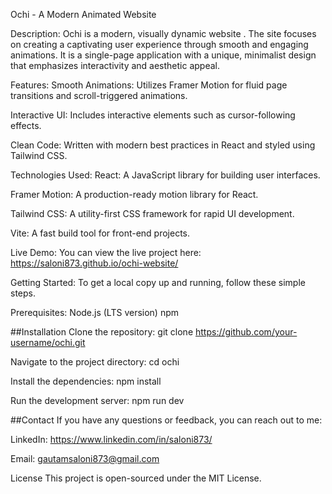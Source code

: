 Ochi - A Modern Animated Website

Description:
Ochi is a modern, visually dynamic website . The site focuses on creating a captivating user experience through smooth and engaging animations. It is a single-page application with a unique, minimalist design that emphasizes interactivity and aesthetic appeal.

Features:
Smooth Animations: Utilizes Framer Motion for fluid page transitions and scroll-triggered animations.

Interactive UI: Includes interactive elements such as cursor-following effects.

Clean Code: Written with modern best practices in React and styled using Tailwind CSS.

Technologies Used:
React: A JavaScript library for building user interfaces.

Framer Motion: A production-ready motion library for React.

Tailwind CSS: A utility-first CSS framework for rapid UI development.

Vite: A fast build tool for front-end projects.

Live Demo:
You can view the live project here: https://saloni873.github.io/ochi-website/

Getting Started:
To get a local copy up and running, follow these simple steps.

Prerequisites:
Node.js (LTS version)
npm

##Installation
Clone the repository:
git clone https://github.com/your-username/ochi.git

Navigate to the project directory:
cd ochi

Install the dependencies:
npm install

Run the development server:
npm run dev

##Contact
If you have any questions or feedback, you can reach out to me:

LinkedIn: https://www.linkedin.com/in/saloni873/

Email: gautamsaloni873@gmail.com

License
This project is open-sourced under the MIT License.
